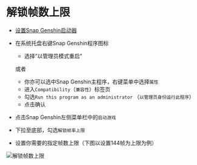 # 解锁帧数上限

- [设置Snap Genshin启动器](./game-launcher.md)
- 在系统托盘右键Snap Genshin程序图标
    - 选择“以管理员模式重启”

    或者
    - 你亦可以选中Snap Genshin主程序，右键菜单中选择`属性`
    - 进入`Compatibility`（`兼容性`）标签页
    - 勾选`Run this program as an administrator` （`以管理员身份运行此程序`）
    - 点击确认
- 点击Snap Genshin左侧菜单栏中的`启动游戏`
- 下拉至底部，勾选`解锁帧率上限`
- 设置你需要的指定帧数上限（下图以设置144帧为上限为例）

![解锁帧数上限](https://img.snapgenshin.com/imgs/2022/03/7e3881bfa0f95341.png)
